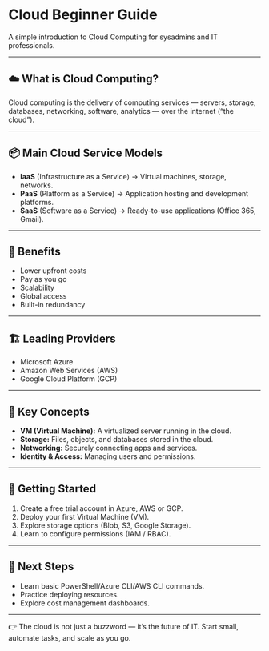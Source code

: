 # Cloud Beginner Guide

A simple introduction to Cloud Computing for sysadmins and IT professionals.

---

## ☁️ What is Cloud Computing?
Cloud computing is the delivery of computing services — servers, storage, databases, networking, software, analytics — over the internet (“the cloud”).

---

## 📦 Main Cloud Service Models
- **IaaS** (Infrastructure as a Service) → Virtual machines, storage, networks.  
- **PaaS** (Platform as a Service) → Application hosting and development platforms.  
- **SaaS** (Software as a Service) → Ready-to-use applications (Office 365, Gmail).  

---

## 🔑 Benefits
- Lower upfront costs
- Pay as you go
- Scalability
- Global access
- Built-in redundancy

---

## 🏗️ Leading Providers
- Microsoft Azure
- Amazon Web Services (AWS)
- Google Cloud Platform (GCP)

---

## 📌 Key Concepts
- **VM (Virtual Machine):** A virtualized server running in the cloud.  
- **Storage:** Files, objects, and databases stored in the cloud.  
- **Networking:** Securely connecting apps and services.  
- **Identity & Access:** Managing users and permissions.  

---

## 🚀 Getting Started
1. Create a free trial account in Azure, AWS or GCP.  
2. Deploy your first Virtual Machine (VM).  
3. Explore storage options (Blob, S3, Google Storage).  
4. Learn to configure permissions (IAM / RBAC).  

---

## 🎯 Next Steps
- Learn basic PowerShell/Azure CLI/AWS CLI commands.  
- Practice deploying resources.  
- Explore cost management dashboards.  

---

👉 The cloud is not just a buzzword — it’s the future of IT. Start small, automate tasks, and scale as you go.
